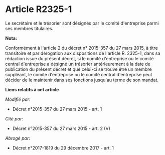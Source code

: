 # Article R2325-1

Le secrétaire et le trésorier sont désignés par le comité d'entreprise parmi ses membres titulaires.

**Nota:**

Conformément à l'article 2 du décret n° 2015-357 du 27 mars 2015, à titre transitoire et par dérogation aux dispositions de
l'article R. 2325-1, dans sa rédaction issue du présent décret, si le comité d'entreprise ou le comité central d'entreprise a
désigné un trésorier antérieurement à la date de publication du présent décret et que celui-ci se trouve être un membre
suppléant, le comité d'entreprise ou le comité central d'entreprise peut décider de le maintenir dans ses fonctions jusqu'au
terme de son mandat.

**Liens relatifs à cet article**

_Modifié par_:

  - Décret n°2015-357 du 27 mars 2015 - art. 1

_Cité par_:

  - Décret n°2015-357 du 27 mars 2015 - art. 2 (V)

_Abrogé par_:

  - Décret n°2017-1819 du 29 décembre 2017 - art. 1
